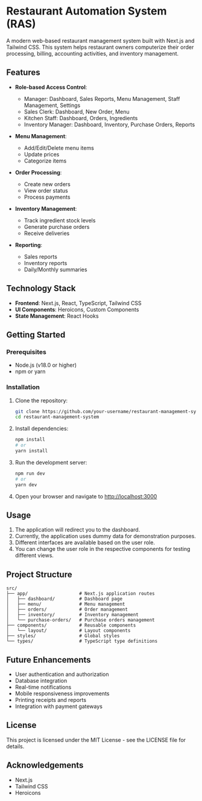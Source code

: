 # Restaurant Automation System (RAS)

A modern web-based restaurant management system built with Next.js and Tailwind CSS. This system helps restaurant owners computerize their order processing, billing, accounting activities, and inventory management.

## Features

- **Role-based Access Control**:
  - Manager: Dashboard, Sales Reports, Menu Management, Staff Management, Settings
  - Sales Clerk: Dashboard, New Order, Menu
  - Kitchen Staff: Dashboard, Orders, Ingredients
  - Inventory Manager: Dashboard, Inventory, Purchase Orders, Reports

- **Menu Management**:
  - Add/Edit/Delete menu items
  - Update prices
  - Categorize items

- **Order Processing**:
  - Create new orders
  - View order status
  - Process payments

- **Inventory Management**:
  - Track ingredient stock levels
  - Generate purchase orders
  - Receive deliveries

- **Reporting**:
  - Sales reports
  - Inventory reports
  - Daily/Monthly summaries

## Technology Stack

- **Frontend**: Next.js, React, TypeScript, Tailwind CSS
- **UI Components**: Heroicons, Custom Components
- **State Management**: React Hooks

## Getting Started

### Prerequisites

- Node.js (v18.0 or higher)
- npm or yarn

### Installation

1. Clone the repository:
   ```bash
   git clone https://github.com/your-username/restaurant-management-system.git
   cd restaurant-management-system
   ```

2. Install dependencies:
   ```bash
   npm install
   # or
   yarn install
   ```

3. Run the development server:
   ```bash
   npm run dev
   # or
   yarn dev
   ```

4. Open your browser and navigate to [http://localhost:3000](http://localhost:3000)

## Usage

1. The application will redirect you to the dashboard.
2. Currently, the application uses dummy data for demonstration purposes.
3. Different interfaces are available based on the user role.
4. You can change the user role in the respective components for testing different views.

## Project Structure

```
src/
├── app/                   # Next.js application routes
│   ├── dashboard/         # Dashboard page
│   ├── menu/              # Menu management
│   ├── orders/            # Order management
│   ├── inventory/         # Inventory management
│   └── purchase-orders/   # Purchase orders management
├── components/            # Reusable components
│   └── layout/            # Layout components
├── styles/                # Global styles
└── types/                 # TypeScript type definitions
```

## Future Enhancements

- User authentication and authorization
- Database integration
- Real-time notifications
- Mobile responsiveness improvements
- Printing receipts and reports
- Integration with payment gateways

## License

This project is licensed under the MIT License - see the LICENSE file for details.

## Acknowledgements

- Next.js
- Tailwind CSS
- Heroicons

